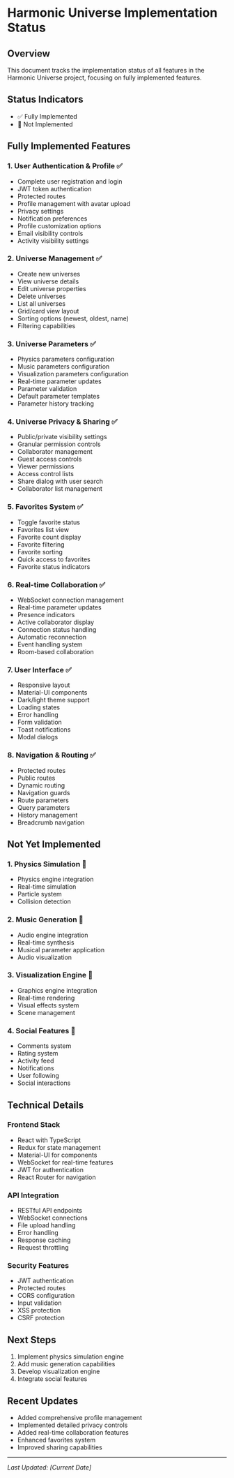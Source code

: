 # Harmonic Universe Implementation Status

## Overview

This document tracks the implementation status of all features in the Harmonic Universe project, focusing on fully implemented features.

## Status Indicators

- ✅ Fully Implemented
- 🚫 Not Implemented

## Fully Implemented Features

### 1. User Authentication & Profile ✅

- Complete user registration and login
- JWT token authentication
- Protected routes
- Profile management with avatar upload
- Privacy settings
- Notification preferences
- Profile customization options
- Email visibility controls
- Activity visibility settings

### 2. Universe Management ✅

- Create new universes
- View universe details
- Edit universe properties
- Delete universes
- List all universes
- Grid/card view layout
- Sorting options (newest, oldest, name)
- Filtering capabilities

### 3. Universe Parameters ✅

- Physics parameters configuration
- Music parameters configuration
- Visualization parameters configuration
- Real-time parameter updates
- Parameter validation
- Default parameter templates
- Parameter history tracking

### 4. Universe Privacy & Sharing ✅

- Public/private visibility settings
- Granular permission controls
- Collaborator management
- Guest access controls
- Viewer permissions
- Access control lists
- Share dialog with user search
- Collaborator list management

### 5. Favorites System ✅

- Toggle favorite status
- Favorites list view
- Favorite count display
- Favorite filtering
- Favorite sorting
- Quick access to favorites
- Favorite status indicators

### 6. Real-time Collaboration ✅

- WebSocket connection management
- Real-time parameter updates
- Presence indicators
- Active collaborator display
- Connection status handling
- Automatic reconnection
- Event handling system
- Room-based collaboration

### 7. User Interface ✅

- Responsive layout
- Material-UI components
- Dark/light theme support
- Loading states
- Error handling
- Form validation
- Toast notifications
- Modal dialogs

### 8. Navigation & Routing ✅

- Protected routes
- Public routes
- Dynamic routing
- Navigation guards
- Route parameters
- Query parameters
- History management
- Breadcrumb navigation

## Not Yet Implemented

### 1. Physics Simulation 🚫

- Physics engine integration
- Real-time simulation
- Particle system
- Collision detection

### 2. Music Generation 🚫

- Audio engine integration
- Real-time synthesis
- Musical parameter application
- Audio visualization

### 3. Visualization Engine 🚫

- Graphics engine integration
- Real-time rendering
- Visual effects system
- Scene management

### 4. Social Features 🚫

- Comments system
- Rating system
- Activity feed
- Notifications
- User following
- Social interactions

## Technical Details

### Frontend Stack

- React with TypeScript
- Redux for state management
- Material-UI for components
- WebSocket for real-time features
- JWT for authentication
- React Router for navigation

### API Integration

- RESTful API endpoints
- WebSocket connections
- File upload handling
- Error handling
- Response caching
- Request throttling

### Security Features

- JWT authentication
- Protected routes
- CORS configuration
- Input validation
- XSS protection
- CSRF protection

## Next Steps

1. Implement physics simulation engine
2. Add music generation capabilities
3. Develop visualization engine
4. Integrate social features

## Recent Updates

- Added comprehensive profile management
- Implemented detailed privacy controls
- Added real-time collaboration features
- Enhanced favorites system
- Improved sharing capabilities

---

_Last Updated: [Current Date]_
